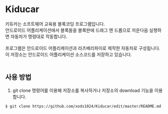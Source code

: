 # Kiducar

키듀카는 소프트웨어 교육용 블록코딩 프로그램입니다. <br>
안드로이드 어플리케이션에서 블록들을 블록판에 드래그 앤 드롭으로 끼운다음 실행하면 자동차가 명령대로 작동합니다. <br>
<br>
프로그램은 안드로이드 어플리케이션과 라즈베리파이로 제작한 자동차로 구성됩니다. <br>
이 저장소는 안드로이드 어플리케이션 소스코드를 저장하고 있습니다. <br>
<br>
## 사용 방법
1. git clone 명령어를 이용해 저장소를 복사하거나 저장소의 download 기능을 이용합니다. <br>
```bash
$ git clone https://github.com/xods1024/Kiducar/edit/master/README.md
```
